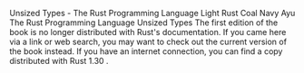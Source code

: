 Unsized Types - The Rust Programming Language
Light
Rust
Coal
Navy
Ayu
The Rust Programming Language
Unsized Types
The first edition of the book is no longer distributed with Rust's documentation.
If you came here via a link or web search, you may want to check out
the current
version of the book
instead.
If you have an internet connection, you can
find a copy distributed with
Rust
1.30
.